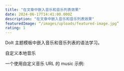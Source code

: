 ```yaml
---
title: "在文章中嵌入音乐和音乐列表效果"
date: 2024-06-17T14:41:00.000Z
description: "在文章中嵌入音乐和音乐列表效果"
featuredImage: “/images/uploads/featured-image.jpg”
rating: 1
---
```

DoIt 主题模板中嵌入音乐和音乐列表的语法学习。



自定义本地音乐

一个使用自定义音乐 URL 的 music 示例:
